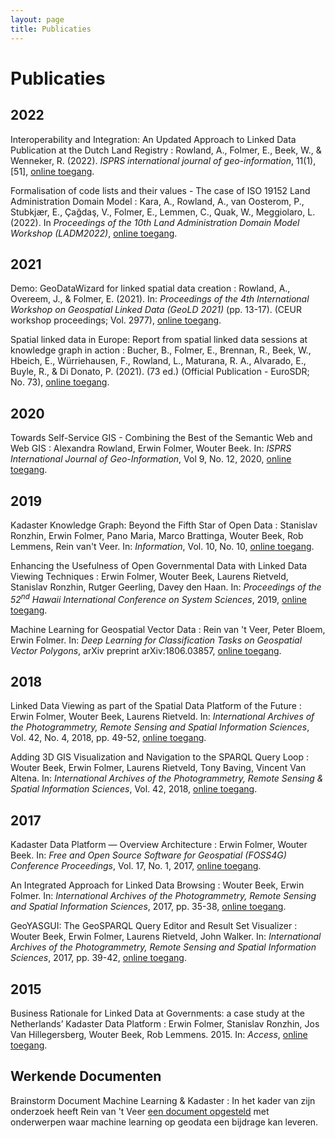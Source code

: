 ```yaml
---
layout: page
title: Publicaties
---
```


# Publicaties

## 2022
Interoperability and Integration: An Updated Approach to Linked Data Publication at the Dutch Land Registry
: Rowland, A., Folmer, E., Beek, W., & Wenneker, R. (2022).  _ISPRS international journal of geo-information_, 11(1), [51], [online toegang](https://doi.org/10.3390/ijgi11010051). 

Formalisation of code lists and their values - The case of ISO 19152 Land Administration Domain Model
: Kara, A., Rowland, A., van Oosterom, P., Stubkjær, E., Çağdaş, V., Folmer, E., Lemmen, C., Quak, W., Meggiolaro, L. (2022). In _Proceedings of the 10th Land Administration Domain Model Workshop (LADM2022)_, [online toegang](https://repository.tudelft.nl/islandora/object/uuid:7fcb74e1-59ea-4dfd-a46b-f74344567109?collection=research).

## 2021
Demo: GeoDataWizard for linked spatial data creation
: Rowland, A., Overeem, J., & Folmer, E. (2021).  In: _Proceedings of the 4th International Workshop on Geospatial Linked Data (GeoLD 2021)_ (pp. 13-17). (CEUR workshop proceedings; Vol. 2977), [online toegang](https://research.utwente.nl/files/278072629/paper2.pdf).

Spatial linked data in Europe: Report from spatial linked data sessions at knowledge graph in action
: Bucher, B., Folmer, E., Brennan, R., Beek, W., Hbeich, E., Würriehausen, F., Rowland, L., Maturana, R. A., Alvarado, E., Buyle, R., & Di Donato, P. (2021).  (73 ed.) (Official Publication - EuroSDR; No. 73), [online toegang](https://research.utwente.nl/files/266967881/eurosdr_publication_ndeg_73.pdf).

## 2020
Towards Self-Service GIS - Combining the Best of the Semantic Web and Web GIS
: Alexandra Rowland, Erwin Folmer, Wouter Beek. In: _ISPRS International Journal of Geo-Information_, Vol 9, No. 12, 2020, [online toegang](https://www.mdpi.com/2220-9964/9/12/753).  

## 2019
Kadaster Knowledge Graph: Beyond the Fifth Star of Open Data
: Stanislav Ronzhin, Erwin Folmer, Pano Maria, Marco Brattinga, Wouter Beek, Rob Lemmens, Rein van't Veer.  In: _Information_, Vol. 10, No. 10, [online toegang](https://www.mdpi.com/2078-2489/10/10/310).

Enhancing the Usefulness of Open Governmental Data with Linked Data Viewing Techniques
: Erwin Folmer, Wouter Beek, Laurens Rietveld, Stanislav Ronzhin, Rutger Geerling, Davey den Haan.  In: _Proceedings of the 52<sup>nd</sup> Hawaii International Conference on System Sciences_, 2019, [online toegang](https://scholarspace.manoa.hawaii.edu/handle/10125/59728).

Machine Learning for Geospatial Vector Data
: Rein van 't Veer, Peter Bloem, Erwin Folmer.  In: _Deep Learning for Classification Tasks on Geospatial Vector Polygons_, arXiv preprint arXiv:1806.03857, [online toegang](https://arxiv.org/abs/1806.03857).

## 2018
Linked Data Viewing as part of the Spatial Data Platform of the Future
: Erwin Folmer, Wouter Beek, Laurens Rietveld.  In: _International Archives of the Photogrammetry, Remote Sensing and Spatial Information Sciences_, Vol. 42, No. 4, 2018, pp. 49-52, [online toegang](https://ris.utwente.nl/ws/portalfiles/portal/76803233/isprs_archives_XLII_4_W8_49_2018.pdf).

Adding 3D GIS Visualization and Navigation to the SPARQL Query Loop
: Wouter Beek, Erwin Folmer, Laurens Rietveld, Tony Baving, Vincent Van Altena.  In: _International Archives of the Photogrammetry, Remote Sensing & Spatial Information Sciences_, Vol. 42, 2018, [online toegang](https://research.utwente.nl/files/76803170/isprs_archives_XLII_4_W8_11_2018.pdf).

## 2017
Kadaster Data Platform ― Overview Architecture
: Erwin Folmer, Wouter Beek.  In: _Free and Open Source Software for Geospatial (FOSS4G) Conference Proceedings_, Vol. 17, No. 1, 2017, [online toegang](https://scholarworks.umass.edu/foss4g/vol17/iss1/23).

An Integrated Approach for Linked Data Browsing
: Wouter Beek, Erwin Folmer.  In: _International Archives of the Photogrammetry, Remote Sensing and Spatial Information Sciences_, 2017, pp. 35-38, [online toegang](https://doi.org/10.5194/isprs-archives-XLII-4-W2-35-2017).

GeoYASGUI: The GeoSPARQL Query Editor and Result Set Visualizer
: Wouter Beek, Erwin Folmer, Laurens Rietveld, John Walker.  In: _International Archives of the Photogrammetry, Remote Sensing and Spatial Information Sciences_, 2017, pp. 39-42, [online toegang](https://doi.org/10.5194/isprs-archives-XLII-4-W2-39-2017).

## 2015
Business Rationale for Linked Data at Governments: a case study at the Netherlands’ Kadaster Data Platform
: Erwin Folmer, Stanislav Ronzhin, Jos Van Hillegersberg, Wouter Beek, Rob Lemmens. 2015. In: _Access_,  [online toegang](https://ieeexplore.ieee.org/abstract/document/9051837).

## Werkende Documenten
Brainstorm Document Machine Learning & Kadaster
: In het kader van zijn onderzoek heeft Rein van 't Veer [een document opgesteld](https://docs.google.com/document/d/1Xrkex00xoTTP7IgxIbvnFFUruDSV0_IaTDAPxtwazdE/edit?usp=sharing) met onderwerpen waar machine learning op geodata een bijdrage kan leveren.












